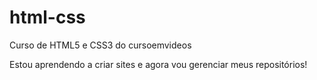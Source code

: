 # html-css
 Curso de HTML5 e CSS3 do cursoemvideos

Estou aprendendo a criar sites e agora vou gerenciar meus repositórios!
